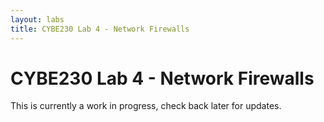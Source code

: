 ```yaml
---
layout: labs
title: CYBE230 Lab 4 - Network Firewalls
---
```

# CYBE230 Lab 4 - Network Firewalls

This is currently a work in progress, check back later for updates.

